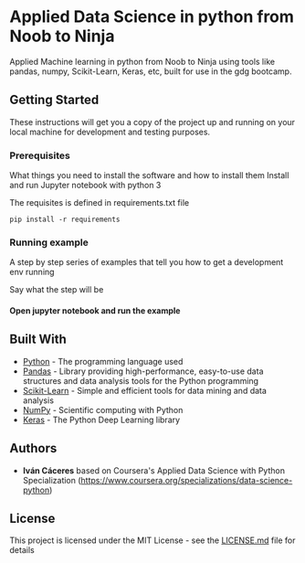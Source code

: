 # Applied Data Science in python from Noob to Ninja

Applied Machine learning in python from Noob to Ninja using tools like pandas, numpy, Scikit-Learn, Keras, etc, built for use in the gdg bootcamp. 

## Getting Started

These instructions will get you a copy of the project up and running on your local machine for development and testing purposes.

### Prerequisites

What things you need to install the software and how to install them
Install and run Jupyter notebook with python 3

The requisites is defined in requirements.txt file

```
pip install -r requirements
```

### Running example

A step by step series of examples that tell you how to get a development env running

Say what the step will be

#### Open jupyter notebook and run the example

## Built With

* [Python](https://www.python.org/) - The programming language used
* [Pandas](https://pandas.pydata.org/) - Library providing high-performance, easy-to-use data structures and data analysis tools for the Python programming
* [Scikit-Learn](http://scikit-learn.org/stable/) - Simple and efficient tools for data mining and data analysis
* [NumPy](http://www.numpy.org/) - Scientific computing with Python
* [Keras](https://keras.io/) - The Python Deep Learning library

## Authors

* **Iván Cáceres** based on Coursera's Applied Data Science with Python Specialization (https://www.coursera.org/specializations/data-science-python)

## License

This project is licensed under the MIT License - see the [LICENSE.md](LICENSE.md) file for details
